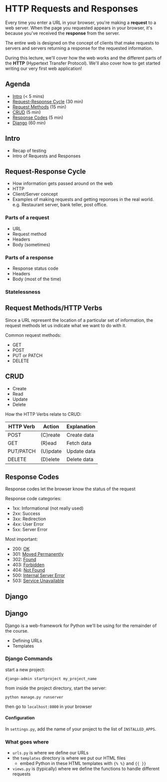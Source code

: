 # HTTP Requests and Responses

Every time you enter a URL in your browser, you're making a **request** to a web server. When the page you requested appears in your browser, it's because you've received the **response** from the server.

The entire web is designed on the concept of clients that make requests to servers and servers returning a response for the requested information.

During this lecture, we'll cover how the web works and the different parts of the **HTTP** (Hypertext Transfer Protocol). We'll also cover how to get started writing our very first web application!

## Agenda

* [Intro](#intro) (< 5 mins)
* [Request-Response Cycle](#request-response-cycle) (30 min)
* [Request Methods](#request-methods) (15 min)
* [CRUD](#crud) (5 min)
* [Response Codes](#response-codes) (5 min)
* [Django](#django) (60 min)

## Intro

* Recap of testing
* Intro of Requests and Responses

## Request-Response Cycle

* How information gets passed around on the web
* HTTP
* Client/Server concept
* Examples of making requests and getting reponses in the real world. e.g. Restaurant server, bank teller, post office.

### Parts of a request

* URL
* Request method
* Headers
* Body (sometimes)

### Parts of a response

* Response status code
* Headers
* Body (most of the time)

### Statelessness

## Request Methods/HTTP Verbs

Since a URL represent the location of a particular set of information, the request methods let us indicate what we want to do with it.

Common request methods:

* GET
* POST
* PUT or PATCH
* DELETE

## CRUD

* Create
* Read
* Update
* Delete

How the HTTP Verbs relate to CRUD:

HTTP Verb | Action   | Explanation
----------|----------|-------------
POST      | (C)reate | Create data
GET       | (R)ead   | Fetch data
PUT/PATCH | (U)pdate | Update data
DELETE    | (D)elete | Delete data

## Response Codes

Response codes let the browser know the status of the request

Response code categories:

* 1xx: Informational (not really used)
* 2xx: Success
* 3xx: Redirection
* 4xx: User Error
* 5xx: Server Error

Most important:

* 200: [OK](https://http.cat/200)
* 301: [Moved Permanently](https://http.cat/301)
* 302: [Found](https://http.cat/302)
* 403: [Forbidden](https://http.cat/403)
* 404: [Not Found](https://http.cat/404)
* 500: [Internal Server Error](https://http.cat/500)
* 503: [Service Unavailable](https://http.cat/503)

## Django 

## Django
Django is a web-framework for Python we'll be using for the remainder of the course.


* Defining URLs
* Templates

### Django Commands

start a new project:

`django-admin startproject my_project_name`

from inside the project directory, start the server:

`python manage.py runserver`

then go to `localhost:8000` in your browser

#### Configuration

In `settings.py`, add the name of your project to the list of `INSTALLED_APPS`.

### What goes where

* `urls.py` is where we define our URLs
* the `templates` directory is where we put our HTML files
  * embed Python in these HTML templates with `{% %}` and `{{ }}`
* `views.py` is (typically) where we define the functions to handle different requests
